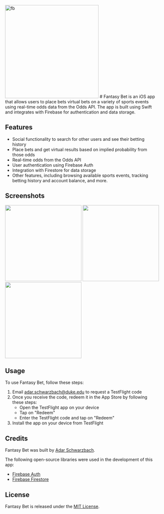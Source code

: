 <img width="306" alt="fb" src="https://user-images.githubusercontent.com/96645075/233811500-e0a29dbf-794b-430e-a4e0-bd07fa380877.png">
# 
Fantasy Bet is an iOS app that allows users to place bets virtual bets on a variety of sports events using real-time odds data from the Odds API. The app is built using Swift and integrates with Firebase for authentication and data storage.

## Features

- Social functionality to search for other users and see their betting history
- Place bets and get virtual results based on implied probability from those odds
- Real-time odds from the Odds API
- User authentication using Firebase Auth
- Integration with Firestore for data storage
- Other features, including browsing available sports events, tracking betting history and account balance, and more.

## Screenshots

<p float="left">
  <img src="https://user-images.githubusercontent.com/96645075/233811405-5c7725e6-9ef6-4154-88a7-edf9e4495fa4.png" width="250" />
  <img src="https://user-images.githubusercontent.com/96645075/233811403-15ed0399-6727-4d92-a4ea-8067b649d146.png" width="250" />
  <img src="https://user-images.githubusercontent.com/96645075/233811406-8efbffa8-e00e-4106-bcb6-01fd1330118f.png" width="250" />
</p>


## Usage

To use Fantasy Bet, follow these steps:

1. Email [adar.schwarzbach@duke.edu](mailto:adar.schwarzbach@duke.edu) to request a TestFlight code
2. Once you receive the code, redeem it in the App Store by following these steps:
   - Open the TestFlight app on your device
   - Tap on "Redeem"
   - Enter the TestFlight code and tap on "Redeem"
3. Install the app on your device from TestFlight

## Credits

Fantasy Bet was built by [Adar Schwarzbach](https://github.com/adarschwarzbach).

The following open-source libraries were used in the development of this app:

- [Firebase Auth](https://firebase.google.com/docs/auth)
- [Firebase Firestore](https://firebase.google.com/docs/firestore)


## License

Fantasy Bet is released under the [MIT License](LICENSE).
